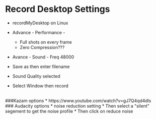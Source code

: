 # Record Desktop Settings

* recordMyDesktop on Linux
* Advance - Performance - 
  * Full shots on every frame
  * Zero Compression???
  
* Avance - Sound - Freq 48000

* Save as then enter filename
* Sound Quality selected
* Select Window then record
 
<br>
###Kazam options
* https://www.youtube.com/watch?v=gJ7Q4qd4dls


<br>
### Audacity options
* noise reduction setting
  *  Then select a "silent" segement to get the noise profile
  *  Then click on reduce noise

